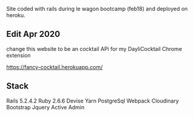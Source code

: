 Site coded with rails during le wagon bootcamp (feb18) and deployed on heroku.

## Edit Apr 2020

change this website to be an cocktail APi for my DayliCocktail Chrome extension

https://fancy-cocktail.herokuapp.com/

## Stack

Rails 5.2.4.2
Ruby 2.6.6
Devise
Yarn
PostgreSql
Webpack
Cloudinary
Bootstrap
Jquery
Active Admin
